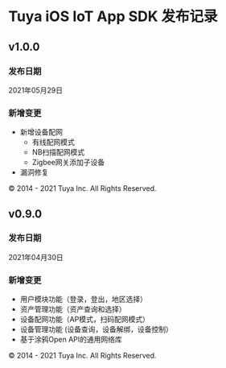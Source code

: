 # Tuya iOS IoT App SDK 发布记录

## v1.0.0

### 发布日期

2021年05月29日

### 新增变更

- 新增设备配网
   - 有线配网模式
   - NB扫描配网模式
   - Zigbee网关添加子设备
- 漏洞修复

<div>
        &copy; 2014 - 2021 Tuya Inc. All Rights Reserved.
</div>

## v0.9.0

### 发布日期

2021年04月30日

### 新增变更

- 用户模块功能（登录，登出，地区选择）
- 资产管理功能（资产查询和选择）
- 设备配网功能（AP模式，扫码配网模式）
- 设备管理功能 (设备查询，设备解绑，设备控制）
- 基于涂鸦Open API的通用网络库


<div>
        &copy; 2014 - 2021 Tuya Inc. All Rights Reserved.
</div>
